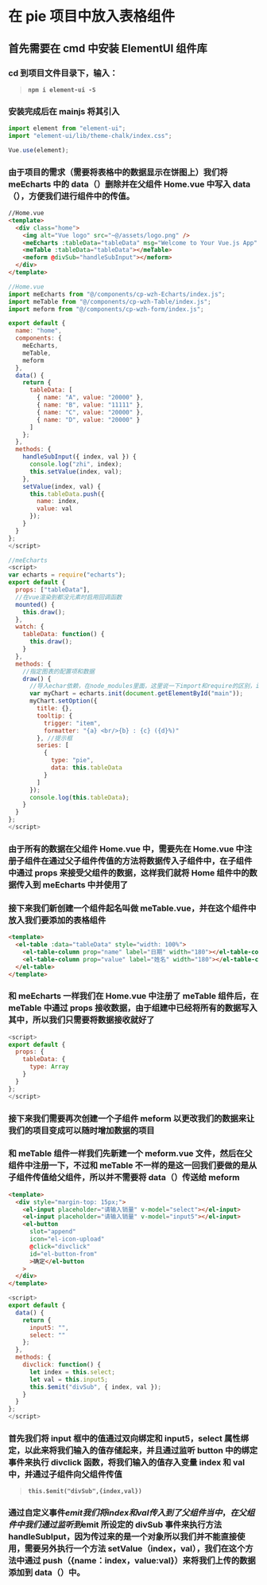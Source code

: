 # 在 pie 项目中放入表格组件

## 首先需要在 cmd 中安装 ElementUI 组件库

### cd 到项目文件目录下，输入：

> **`npm i element-ui -S`**

### 安装完成后在 mainjs 将其引入

```javascript
import element from "element-ui";
import "element-ui/lib/theme-chalk/index.css";

Vue.use(element);
```

### 由于项目的需求（需要将表格中的数据显示在饼图上）我们将 meEcharts 中的 data（）删除并在父组件 Home.vue 中写入 data（），方便我们进行组件中的传值。

```html
//Home.vue
<template>
  <div class="home">
    <img alt="Vue logo" src="~@/assets/logo.png" />
    <meEcharts :tableData="tableData" msg="Welcome to Your Vue.js App" />
    <meTable :tableData="tableData"></meTable>
    <meform @divSub="handleSubInput"></meform>
  </div>
</template>
```

```javascript
//Home.vue
import meEcharts from "@/components/cp-wzh-Echarts/index.js";
import meTable from "@/components/cp-wzh-Table/index.js";
import meform from "@/components/cp-wzh-form/index.js";

export default {
  name: "home",
  components: {
    meEcharts,
    meTable,
    meform
  },
  data() {
    return {
      tableData: [
        { name: "A", value: "20000" },
        { name: "B", value: "11111" },
        { name: "C", value: "20000" },
        { name: "D", value: "20000" }
      ]
    };
  },
  methods: {
    handleSubInput({ index, val }) {
      console.log("zhi", index);
      this.setValue(index, val);
    },
    setValue(index, val) {
      this.tableData.push({
        name: index,
        value: val
      });
    }
  }
};
</script>

```

```javascript
//meEcharts
<script>
var echarts = require("echarts");
export default {
  props: ["tableData"],
  //在vue渲染到都没元素时启用回调函数
  mounted() {
    this.draw();
  },
  watch: {
    tableData: function() {
      this.draw();
    }
  },
  methods: {
    //指定图表的配置项和数据
    draw() {
      //导入echar依赖，在node_modules里面，这里说一下import和require的区别，import需要具体到相对地址，而require则不用，会自动安装
      var myChart = echarts.init(document.getElementById("main"));
      myChart.setOption({
        title: {},
        tooltip: {
          trigger: "item",
          formatter: "{a} <br/>{b} : {c} ({d}%)"
        }, //提示框
        series: [
          {
            type: "pie",
            data: this.tableData
          }
        ]
      });
      console.log(this.tableData);
    }
  }
};
</script>
```

### 由于所有的数据在父组件 Home.vue 中，需要先在 Home.vue 中注册子组件在通过父子组件传值的方法将数据传入子组件中，在子组件中通过 props 来接受父组件的数据，这样我们就将 Home 组件中的数据传入到 meEcharts 中并使用了

### 接下来我们新创建一个组件起名叫做 meTable.vue，并在这个组件中放入我们要添加的表格组件

```html
<template>
  <el-table :data="tableData" style="width: 100%">
    <el-table-column prop="name" label="日期" width="180"></el-table-column>
    <el-table-column prop="value" label="姓名" width="180"></el-table-column>
  </el-table>
</template>
```

### 和 meEcharts 一样我们在 Home.vue 中注册了 meTable 组件后，在 meTable 中通过 props 接收数据，由于组建中已经将所有的数据写入其中，所以我们只需要将数据接收就好了

```javascript
<script>
export default {
  props: {
    tableData: {
      type: Array
    }
  }
};
</script>
```

### 接下来我们需要再次创建一个子组件 meform 以更改我们的数据来让我们的项目变成可以随时增加数据的项目

### 和 meTable 组件一样我们先新建一个 meform.vue 文件，然后在父组件中注册一下，不过和 meTable 不一样的是这一回我们要做的是从子组件传值给父组件，所以并不需要将 data（）传送给 meform

```html
<template>
  <div style="margin-top: 15px;">
    <el-input placeholder="请输入销量" v-model="select"></el-input>
    <el-input placeholder="请输入销量" v-model="input5"></el-input>
    <el-button
      slot="append"
      icon="el-icon-upload"
      @click="divclick"
      id="el-button-from"
      >确定</el-button
    >
  </div>
</template>
```

```javascript
<script>
export default {
  data() {
    return {
      input5: "",
      select: ""
    };
  },
  methods: {
    divclick: function() {
      let index = this.select;
      let val = this.input5;
      this.$emit("divSub", { index, val });
    }
  }
};
</script>
```

### 首先我们将 input 框中的值通过双向绑定和 input5，select 属性绑定，以此来将我们输入的值存储起来，并且通过监听 button 中的绑定事件来执行 divclick 函数，将我们输入的值存入变量 index 和 val 中，并通过子组件向父组件传值

> **`this.$emit("divSub",{index,val})`**

### 通过自定义事件$emit我们将index和val传入到了父组件当中，在父组件中我们通过监听到$emit 所设定的 divSub 事件来执行方法 handleSubIput，因为传过来的是一个对象所以我们并不能直接使用，需要另外执行一个方法 setValue（index，val），我们在这个方法中通过 push（{name：index，value:val}）来将我们上传的数据添加到 data（）中。
